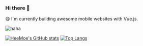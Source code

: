 ### Hi there 👋 

😋 I'm currently building awesome mobile websites with Vue.js. 

![haha](https://zsms.me/copy.gif)

[![HeeMoe's GitHub stats](https://github-readme-stats.vercel.app/api?username=heemoe&count_private=true&include_all_commits=true&show_icons=true)](https://github.com/heemoe) 
[![Top Langs](https://github-readme-stats.vercel.app/api/top-langs/?username=heemoe)](https://github.com/heemoe)
<!--
**heemoe/heemoe** is a ✨ _special_ ✨ repository because its `README.md` (this file) appears on your GitHub profile.

Here are some ideas to get you started:

- 🔭 I’m currently working on ...
- 🌱 I’m currently learning ...
- 👯 I’m looking to collaborate on ...
- 🤔 I’m looking for help with ...
- 💬 Ask me about ...
- 📫 How to reach me: ...
- 😄 Pronouns: ...
- ⚡ Fun fact: ...
-->
